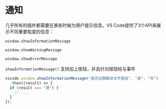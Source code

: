 # 通知

几乎所有的插件都需要在某些时候为用户提示信息。VS Code提供了3个API来展示不同重要程度的信息：

`window.showInformationMessage`

`window.showWarningMessage`

`window.showErrorMessage`

`showInformationMessage()` 支持加上按钮，并且针对按钮给与事件

```ts
vscode.window.showInformationMessage("是否设置翻译文件路径", "是", "否")
  .then((result) => {
  if (result === "是") {
    // ....
  }
});
```

